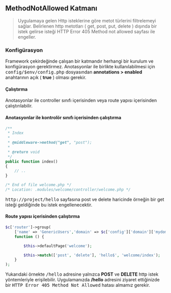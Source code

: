 
## MethodNotAllowed Katmanı

> Uygulamaya gelen Http isteklerine göre metot türlerini filtrelemeyi sağlar. Belirlenen http metotları ( get, post, put, delete ) dışında bir istek gelirse isteği HTTP Error 405 Method not allowed sayfası ile engeller.

### Konfigürasyon

Framework çekirdeğinde çalışan bir katmandır herhangi bir kurulum ve konfigürasyon gerektirmez. Anotasyonlar ile birlikte kullanılabilmesi için <kbd>config/$env/config.php</kbd> dosyasından <b>annotations > enabled</b> anahtarının açık ( <b>true</b> ) olması gerekir.

#### Çalıştırma

Anotasyonlar ile controller sınıfı içerisinden veya route yapısı içerisinden çalıştırılabilir.

#### Anotasyonlar ile kontrolör sınıfı içerisinden çalıştırma

```php
/**
 * Index
 *
 * @middleware->method("get", "post");
 * 
 * @return void
 */
public function index()
{
    // ..
}

/* End of file welcome.php */
/* Location: .modules/welcome/controller/welcome.php */
```

<kbd>http://project/hello</kbd> sayfasına post ve delete haricinde örneğin bir get isteği geldiğinde bu istek engellenecektir.

#### Route yapısı içerisinden çalıştırma

```php
$c['router']->group(
    ['name' => 'GenericUsers','domain' => $c['config']['domain']['mydomain.com'], 'middleware' => array()],
    function () {

        $this->defaultPage('welcome');

        $this->match(['post', 'delete'], 'hello$', 'welcome/index');
    }
);
```

Yukarıdaki örnekte <kbd>/hello</kbd> adresine yalnızca <b>POST</b> ve <b>DELETE</b> http istek yöntemleriyle erişilebilir. Uygulamanızda <b>/hello</b> adresini ziyaret ettiğinizde bir <kbd>HTTP Error 405 Method Not Allowed</kbd> hatası almamız gerekir.